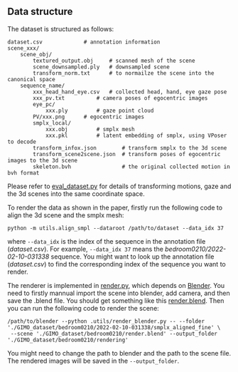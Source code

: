 ## Data structure

The dataset is structured as follows: 

```
dataset.csv				# annotation information
scene_xxx/
    scene_obj/
        textured_output.obj		# scanned mesh of the scene
        scene_downsampled.ply   # downsampled scene
        transform_norm.txt      # to normailze the scene into the canonical space
    sequence_name/
        xxx_head_hand_eye.csv	# collected head, hand, eye gaze pose 
        xxx_pv.txt	        # camera poses of egocentric images
        eye_pc/
            xxx.ply	        # gaze point cloud
        PV/xxx.png		# egocentric images
        smplx_local/
            xxx.obj			# smplx mesh
            xxx.pkl			# latent embedding of smplx, using VPoser to decode
        transform_infox.json		# transform smplx to the 3d scene
        transform_scene2scene.json	# transform poses of egocentric images to the 3d scene
        skeleton.bvh                # the original collected motion in bvh format

```
Please refer to [eval_dataset.py](../dataset/eval_dataset.py) for details of transforming motions, gaze and the 3d scenes into the same coordinate space.

To render the data as shown in the paper, firstly run the following code to align the 3d scene and the smplx mesh:
```
python -m utils.align_smpl --dataroot /path/to/dataset --data_idx 37
```
where `--data_idx` is the index of the sequence in the annotation file (*dataset.csv*). For example, `--data_idx 37` means the *bedroom0210/2022-02-10-031338* sequence. You might want to look up the annotation file (*dataset.csv*) to find the corresponding index of the sequence you want to render.

The renderer is implemented in [render.py](../utils/render_blender.py), which depends on [Blender](https://www.blender.org/). You need to firstly mannual import the scene into blender, add camera, and then save the .blend file. You should get something like this [render.blend](.bedroom0210/render.blend). 
Then you can run the following code to render the scene:
```
/path/to/blender --python .utils/render_blender.py -- --folder './GIMO_dataset/bedroom0210/2022-02-10-031338/smplx_aligned_fine' \
 --scene './GIMO_dataset/bedroom0210/render.blend' --output_folder './GIMO_dataset/bedroom0210/rendering'
```
You might need to change the path to blender and the path to the scene file. The rendered images will be saved in the `--output_folder`.
